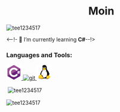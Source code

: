 <h1 align="center">Moin</h1>

<p align="left"> <img src="https://komarev.com/ghpvc/?username=tee1234517&label=Profile%20views&color=0e75b6&style=flat" alt="tee1234517" /> </p>

<--!- 🌱 I’m currently learning **C#**--!>

<h3 align="left">Languages and Tools:</h3>
<p align="left"> <a href="https://www.w3schools.com/cs/" target="_blank" rel="noreferrer"> <img src="https://raw.githubusercontent.com/devicons/devicon/master/icons/csharp/csharp-original.svg" alt="csharp" width="40" height="40"/> </a> <a href="https://git-scm.com/" target="_blank" rel="noreferrer"> <img src="https://www.vectorlogo.zone/logos/git-scm/git-scm-icon.svg" alt="git" width="40" height="40"/> </a> <a href="https://www.linux.org/" target="_blank" rel="noreferrer"> <img src="https://raw.githubusercontent.com/devicons/devicon/master/icons/linux/linux-original.svg" alt="linux" width="40" height="40"/> </a> </p>


<p>&nbsp;<img align="center" src="https://github-readme-stats.vercel.app/api?username=tee1234517&show_icons=true&locale=en" alt="tee1234517" /></p>

<p><img align="center" src="https://github-readme-streak-stats.herokuapp.com/?user=tee1234517&" alt="tee1234517" /></p>

